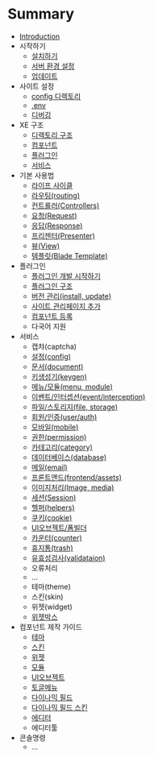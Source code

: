 # Summary

* [Introduction](README.md)
* 시작하기
   * [설치하기](installation.md)
   * [서버 환경 설정](server-configuration.md)
   * [업데이트](update.md)
* 사이트 설정
   * [config 디렉토리](configurations.md)
   * [.env](env.md)
   * [디버깅](debugging.md)
* XE 구조
   * [디렉토리 구조](structure.md)
   * [컴포넌트](components.md)
   * [플러그인](plugin.md)
   * [서비스](service.md)
* 기본 사용법
   * [라이프 사이클](lifecycle.md)
   * [라우팅(routing)](routing.md)
   * [컨트롤러(Controllers)](controllers.md)
   * [요청(Request)](request.md)
   * [응답(Response)](response.md)
   * [프리젠터(Presenter)](presenter.md)
   * [뷰(View)](view.md)
   * [템플릿(Blade Template)](blade.md)
* 플러그인
   * [플러그인 개발 시작하기](plugin-generation.md)
   * [플러그인 구조](plugin-structure.md)
   * [버전 관리(install, update)](plugin-versions.md)
   * [사이트 관리페이지 추가](plugin-settings.md)
   * [컴포넌트 등록](plugin-component.md)
   * 다국어 지원
* 서비스
   * 캡챠(captcha)
   * [설정(config)](service-config.md)
   * [문서(document)](service-document.md)
   * [키생성기(keygen)](service-keygen.md)
   * [메뉴/모듈(menu, module)](service-menu.md)
   * [이벤트/인터셉션(event/interception)](service-interception.md)
   * [파일/스토리지(file, storage)](service-storage.md)
   * [회원/인증(user/auth)](service-user.md)
   * [모바일(mobile)](service-mobile.md)
   * [권한(permission)](service-permission.md)
   * [카테고리(category)](service-category.md)
   * [데이터베이스(database)](service-database.md)
   * [메일(email)](service-email.md)
   * [프론트앤드(frontend/assets)](service-frontend.md)
   * [이미지처리(Image, media)](service-media.md)
   * [세션(Session)](service-session.md)
   * [헬퍼(helpers)](service-helpers.md)
   * [쿠키(cookie)](service-cookie.md)
   * [UI오브젝트/폼빌더](service-uiobject.md)
   * [카운터(counter)](service-counter.md)
   * [휴지통(trash)](service-trash.md)
   * [유효성검사(validataion)](service-validataion.md)
   * 오류처리
   * ...
   * 테마(theme)
   * 스킨(skin)
   * 위젯(widget)
   * [위젯박스](service-widgetbox.md)
* 컴포넌트 제작 가이드
   * [테마](component-theme.md)
   * [스킨](component-skin.md)
   * [위젯](component-widget.md)
   * [모듈](component-module.md)
   * [UI오브젝트](component-uiobject.md)
   * [토글메뉴](component-togglemenu.md)
   * [다이나믹 필드](component-dynamicField.md)
   * [다이나믹 필드 스킨](component-dynamicField-skin.md)
   * [에디터](component-editor.md)
   * 에디터툴
* 콘솔명령
   * ...

